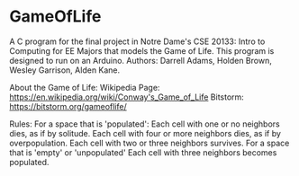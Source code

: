 # GameOfLife
A C program for the final project in Notre Dame's CSE 20133: Intro to Computing for EE Majors that models the Game of Life. This program is designed to run on an Arduino. 
Authors: Darrell Adams, Holden Brown, Wesley Garrison, Alden Kane.

About the Game of Life:
  Wikipedia Page: https://en.wikipedia.org/wiki/Conway's_Game_of_Life
  Bitstorm: https://bitstorm.org/gameoflife/
  
Rules: 
  For a space that is 'populated':
    Each cell with one or no neighbors dies, as if by solitude.
    Each cell with four or more neighbors dies, as if by overpopulation.
    Each cell with two or three neighbors survives.
 For a space that is 'empty' or 'unpopulated'
    Each cell with three neighbors becomes populated.
